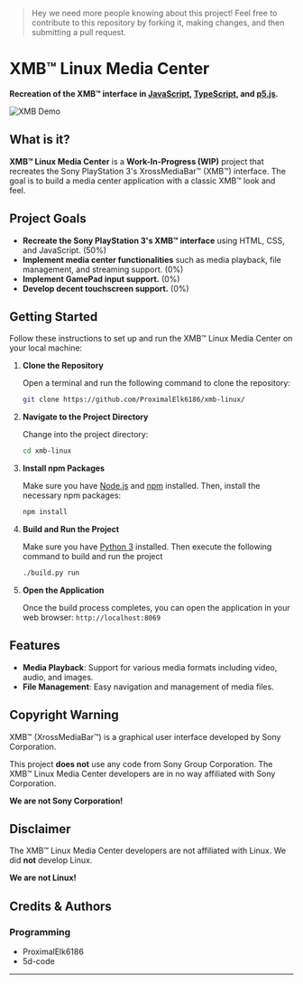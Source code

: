 > Hey we need more people knowing about this project! Feel free to contribute to this repository by forking it, making changes, and then submitting a pull request.

# XMB™ Linux Media Center

**Recreation of the XMB™ interface in [JavaScript](https://en.wikipedia.org/wiki/JavaScript), [TypeScript](https://en.wikipedia.org/wiki/TypeScript), and [p5.js](https://p5js.org/).**

![XMB Demo](https://github.com/user-attachments/assets/724913ae-1e39-4ab8-a102-a0391f1a290c)

## What is it?

**XMB™ Linux Media Center** is a **Work-In-Progress (WIP)** project that recreates the Sony PlayStation 3's XrossMediaBar™ (XMB™) interface. The goal is to build a media center application with a classic XMB™ look and feel.

## Project Goals

- **Recreate the Sony PlayStation 3's XMB™ interface** using HTML, CSS, and JavaScript. (50%)
- **Implement media center functionalities** such as media playback, file management, and streaming support. (0%)
- **Implement GamePad input support.** (0%)
- **Develop decent touchscreen support.** (0%)

## Getting Started

Follow these instructions to set up and run the XMB™ Linux Media Center on your local machine:

1. **Clone the Repository**

   Open a terminal and run the following command to clone the repository:

   ```bash
   git clone https://github.com/ProximalElk6186/xmb-linux/
   ```

2. **Navigate to the Project Directory**

   Change into the project directory:

   ```bash
   cd xmb-linux
   ```

3. **Install npm Packages**

   Make sure you have [Node.js](https://nodejs.org/) and [npm](https://www.npmjs.com/) installed. Then, install the necessary npm packages:

   ```bash
   npm install
   ```

4. **Build and Run the Project**

   Make sure you have [Python 3](https://www.python.org/) installed. Then execute the following command to build and run the project

   ```bash
   ./build.py run
   ```

5. **Open the Application**

   Once the build process completes, you can open the application in your web browser: `http://localhost:8069`

## Features

- **Media Playback**: Support for various media formats including video, audio, and images.
- **File Management**: Easy navigation and management of media files.

## Copyright Warning

XMB™ (XrossMediaBar™) is a graphical user interface developed by Sony Corporation. 

This project **does not** use any code from Sony Group Corporation. The XMB™ Linux Media Center developers are in no way affiliated with Sony Corporation. 

**We are not Sony Corporation!**

## Disclaimer

The XMB™ Linux Media Center developers are not affiliated with Linux. We did **not** develop Linux.

**We are not Linux!**

## Credits & Authors

### Programming
- ProximalElk6186
- 5d-code

---

